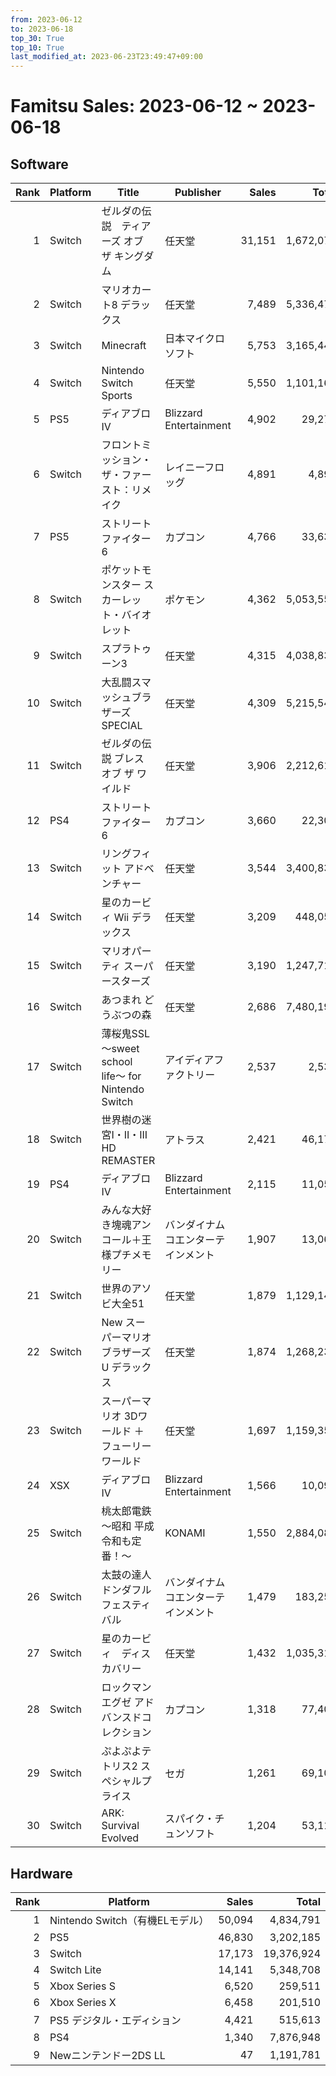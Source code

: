 ```yaml
---
from: 2023-06-12
to: 2023-06-18
top_30: True
top_10: True
last_modified_at: 2023-06-23T23:49:47+09:00
---
```

# Famitsu Sales: 2023-06-12 ~ 2023-06-18
## Software
| Rank | Platform | Title | Publisher | Sales | Total | Rate | New |
| -: | -- | -- | -- | -: | -: | -: | -- |
| 1 | Switch | ゼルダの伝説　ティアーズ オブ ザ キングダム | 任天堂 | 31,151 | 1,672,070 | 20% |  |
| 2 | Switch | マリオカート8 デラックス | 任天堂 | 7,489 | 5,336,478 | 20% |  |
| 3 | Switch | Minecraft | 日本マイクロソフト | 5,753 | 3,165,440 | 20% |  |
| 4 | Switch | Nintendo Switch Sports | 任天堂 | 5,550 | 1,101,167 | 20% |  |
| 5 | PS5 | ディアブロIV | Blizzard Entertainment | 4,902 | 29,277 | 20% |  |
| 6 | Switch | フロントミッション・ザ・ファースト：リメイク | レイニーフロッグ | 4,891 | 4,891 | 60% | **New** |
| 7 | PS5 | ストリートファイター6 | カプコン | 4,766 | 33,630 | 40% |  |
| 8 | Switch | ポケットモンスター スカーレット・バイオレット | ポケモン | 4,362 | 5,053,556 | 20% |  |
| 9 | Switch | スプラトゥーン3 | 任天堂 | 4,315 | 4,038,838 | 20% |  |
| 10 | Switch | 大乱闘スマッシュブラザーズ SPECIAL | 任天堂 | 4,309 | 5,215,546 | 20% |  |
| 11 | Switch | ゼルダの伝説 ブレス オブ ザ ワイルド | 任天堂 | 3,906 | 2,212,611 | 20% |  |
| 12 | PS4 | ストリートファイター6 | カプコン | 3,660 | 22,306 | 20% |  |
| 13 | Switch | リングフィット アドベンチャー | 任天堂 | 3,544 | 3,400,832 | 20% |  |
| 14 | Switch | 星のカービィ Wii デラックス | 任天堂 | 3,209 | 448,055 | 20% |  |
| 15 | Switch | マリオパーティ スーパースターズ | 任天堂 | 3,190 | 1,247,712 | 20% |  |
| 16 | Switch | あつまれ どうぶつの森 | 任天堂 | 2,686 | 7,480,193 | 20% |  |
| 17 | Switch | 薄桜鬼SSL 〜sweet school life〜 for Nintendo Switch | アイディアファクトリー | 2,537 | 2,537 | 40% | **New** |
| 18 | Switch | 世界樹の迷宮I・II・III HD REMASTER | アトラス | 2,421 | 46,173 | 20% |  |
| 19 | PS4 | ディアブロIV | Blizzard Entertainment | 2,115 | 11,055 | 20% |  |
| 20 | Switch | みんな大好き塊魂アンコール＋王様プチメモリー | バンダイナムコエンターテインメント | 1,907 | 13,067 | 40% |  |
| 21 | Switch | 世界のアソビ大全51 | 任天堂 | 1,879 | 1,129,145 | 20% |  |
| 22 | Switch | New スーパーマリオブラザーズ U デラックス | 任天堂 | 1,874 | 1,268,237 | 20% |  |
| 23 | Switch | スーパーマリオ 3Dワールド ＋ フューリーワールド | 任天堂 | 1,697 | 1,159,353 | 20% |  |
| 24 | XSX | ディアブロIV | Blizzard Entertainment | 1,566 | 10,090 | 20% |  |
| 25 | Switch | 桃太郎電鉄 〜昭和 平成 令和も定番！〜 | KONAMI | 1,550 | 2,884,085 | 20% |  |
| 26 | Switch | 太鼓の達人 ドンダフルフェスティバル | バンダイナムコエンターテインメント | 1,479 | 183,254 | 20% |  |
| 27 | Switch | 星のカービィ　ディスカバリー | 任天堂 | 1,432 | 1,035,311 | 20% |  |
| 28 | Switch | ロックマンエグゼ アドバンスドコレクション | カプコン | 1,318 | 77,400 | 20% |  |
| 29 | Switch | ぷよぷよテトリス2 スペシャルプライス | セガ | 1,261 | 69,103 | 20% |  |
| 30 | Switch | ARK: Survival Evolved | スパイク・チュンソフト | 1,204 | 53,111 | 20% |  |

## Hardware
| Rank | Platform | Sales | Total |
| -: | -- | -: | -: |
| 1 | Nintendo Switch（有機ELモデル） | 50,094 | 4,834,791 |
| 2 | PS5 | 46,830 | 3,202,185 |
| 3 | Switch | 17,173 | 19,376,924 |
| 4 | Switch Lite | 14,141 | 5,348,708 |
| 5 | Xbox Series S | 6,520 | 259,511 |
| 6 | Xbox Series X | 6,458 | 201,510 |
| 7 | PS5 デジタル・エディション | 4,421 | 515,613 |
| 8 | PS4 | 1,340 | 7,876,948 |
| 9 | Newニンテンドー2DS LL | 47 | 1,191,781 |